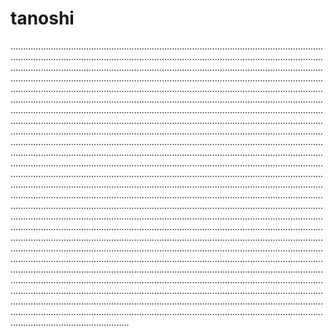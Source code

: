 # tanoshi
.......................................................................................................................................................................................................................................................................................................................................................................................................................................................................................................................................................................................................................................................................................................................................................................................................................................................................................................................................................................................................................................................................................................................................................................................................................................................................................................................................................................................................................................................................................................................................................................................................................................................................................................................................................................................................................................................................................................................................................................................................................................................................................................................................................................................................................................................................................................................................................................................................................................................................................................................................................................................................................................................................................................................................................................................................................................................................................................................................................................................................................................................................................................................................................................................................................................................................................................................................................................................................